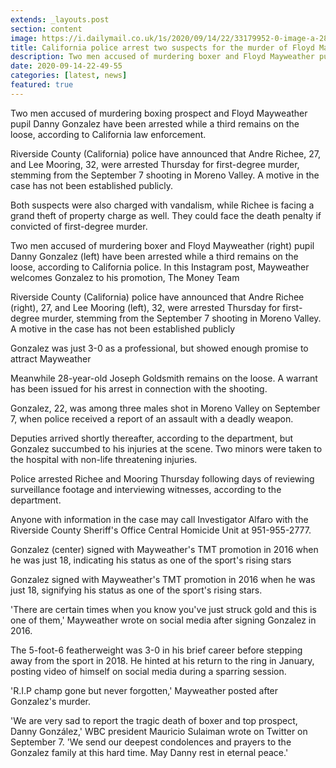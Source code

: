 ```yaml
---
extends: _layouts.post
section: content
image: https://i.dailymail.co.uk/1s/2020/09/14/22/33179952-0-image-a-28_1600119424152.jpg 
title: California police arrest two suspects for the murder of Floyd Mayweathers pupil Danny Gonzalez 
description: Two men accused of murdering boxer and Floyd Mayweather pupil Danny Gonzalez have been arrested while a third remains on the loose, according to California law enforcement. 
date: 2020-09-14-22-49-55 
categories: [latest, news] 
featured: true 
--- 
```

Two men accused of murdering boxing prospect and Floyd Mayweather pupil Danny Gonzalez have been arrested while a third remains on the loose, according to California law enforcement.

Riverside County (California) police have announced that Andre Richee, 27, and Lee Mooring, 32, were arrested Thursday for first-degree murder, stemming from the September 7 shooting in Moreno Valley. A motive in the case has not been established publicly. 

Both suspects were also charged with vandalism, while Richee is facing a grand theft of property charge as well. They could face the death penalty if convicted of first-degree murder.

Two men accused of murdering boxer and Floyd Mayweather (right) pupil Danny Gonzalez (left) have been arrested while a third remains on the loose, according to California police. In this Instagram post, Mayweather welcomes Gonzalez to his promotion, The Money Team

Riverside County (California) police have announced that Andre Richee (right), 27, and Lee Mooring (left), 32, were arrested Thursday for first-degree murder, stemming from the September 7 shooting in Moreno Valley. A motive in the case has not been established publicly

Gonzalez was just 3-0 as a professional, but showed enough promise to attract Mayweather

Meanwhile 28-year-old Joseph Goldsmith remains on the loose. A warrant has been issued for his arrest in connection with the shooting.

Gonzalez, 22, was among three males shot in Moreno Valley on September 7, when police received a report of an assault with a deadly weapon.

Deputies arrived shortly thereafter, according to the department, but Gonzalez succumbed to his injuries at the scene. Two minors were taken to the hospital with non-life threatening injuries.

Police arrested Richee and Mooring Thursday following days of reviewing surveillance footage and interviewing witnesses, according to the department. 

Anyone with information in the case may call Investigator Alfaro with the Riverside County Sheriff's Office Central Homicide Unit at 951-955-2777.

Gonzalez (center) signed with Mayweather's TMT promotion in 2016 when he was just 18, indicating his status as one of the sport's rising stars

Gonzalez signed with Mayweather's TMT promotion in 2016 when he was just 18, signifying his status as one of the sport's rising stars.

'There are certain times when you know you've just struck gold and this is one of them,' Mayweather wrote on social media after signing Gonzalez in 2016.

The 5-foot-6 featherweight was 3-0 in his brief career before stepping away from the sport in 2018. He hinted at his return to the ring in January, posting video of himself on social media during a sparring session. 

'R.I.P champ gone but never forgotten,' Mayweather posted after Gonzalez's murder.

'We are very sad to report the tragic death of boxer and top prospect, Danny González,' WBC president Mauricio Sulaiman wrote on Twitter on September 7. 'We send our deepest condolences and prayers to the Gonzalez family at this hard time. May Danny rest in eternal peace.'



